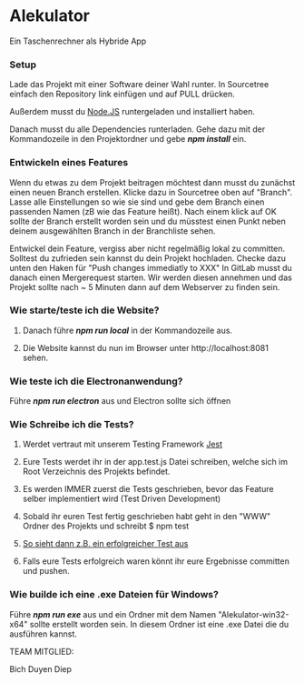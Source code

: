 # Alekulator

Ein Taschenrechner als Hybride App


### Setup

Lade das Projekt mit einer Software deiner Wahl runter. In Sourcetree einfach den Repository link einfügen und auf PULL drücken.

Außerdem musst du [Node.JS](https://nodejs.org/en/) runtergeladen und installiert haben.

Danach musst du alle Dependencies runterladen. Gehe dazu mit der Kommandozeile in den Projektordner und gebe  _**npm install**_ ein. 


### Entwickeln eines Features

Wenn du etwas zu dem Projekt beitragen möchtest dann musst du zunächst einen neuen Branch erstellen. Klicke dazu in Sourcetree oben auf "Branch". Lasse alle Einstellungen
so wie sie sind und gebe dem Branch einen passenden Namen (zB wie das Feature heißt). Nach einem klick auf OK sollte der Branch erstellt worden sein und du müsstest einen Punkt neben deinem ausgewählten Branch in der Branchliste sehen.

Entwickel dein Feature, vergiss aber nicht regelmäßig lokal zu committen. Solltest du zufrieden sein kannst du dein Projekt hochladen. Checke dazu unten den Haken für "Push changes immediatly to XXX"
In GitLab musst du danach einen Mergerequest starten. Wir werden diesen annehmen und das Projekt sollte nach  ~ 5 Minuten dann auf dem Webserver zu finden sein.


### Wie starte/teste ich die Website?

1. Danach führe _**npm run local**_ in der Kommandozeile aus.

2. Die Website kannst du nun im Browser unter http://localhost:8081 sehen.


### Wie teste ich die Electronanwendung?

Führe _**npm run electron**_ aus und Electron sollte sich öffnen


### Wie Schreibe ich die Tests?

1. Werdet vertraut mit unserem Testing Framework [Jest](https://facebook.github.io/jest/docs/en/getting-started.html) 

2. Eure Tests werdet ihr in der app.test.js Datei schreiben, welche sich im Root Verzeichnis des Projekts befindet.

3. Es werden IMMER zuerst die Tests geschrieben, bevor das Feature selber implementiert wird (Test Driven Development)

4. Sobald ihr euren Test fertig geschrieben habt geht in den "WWW" Ordner des Projekts und schreibt $ npm test  

5. [So sieht dann z.B. ein erfolgreicher Test aus](https://imgur.com/a/oyhRX2B)

6. Falls eure Tests erfolgreich waren könnt ihr eure Ergebnisse committen und pushen.


### Wie builde ich eine .exe Dateien für Windows?

Führe _**npm run exe**_ aus und ein Ordner mit dem Namen "Alekulator-win32-x64" sollte erstellt worden sein. In diesem Ordner ist eine .exe Datei die du ausführen kannst.

TEAM MITGLIED:

Bich Duyen Diep